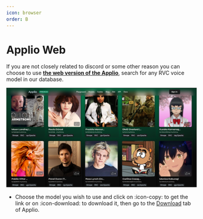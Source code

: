 ```yaml
---
icon: browser
order: B
---
```


# Applio Web

If you are not closely related to discord or some other reason you can choose to use **[the web version of the Applio](https://applio.org/)**, search for any RVC voice model in our database.

![](/assets/Applio-Website.png)

- Choose the model you wish to use and click on :icon-copy: to get the link or on :icon-download: to download it, then go to the [Download](/get-started/inferencing.md) tab of Applio.
